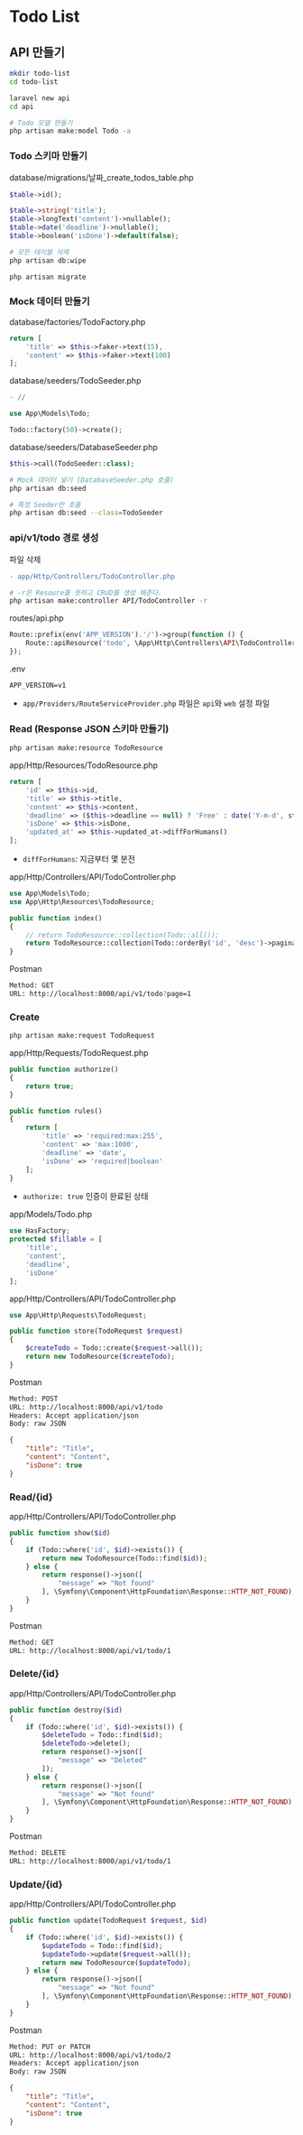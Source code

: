 # Todo List

## API 만들기
```sh
mkdir todo-list
cd todo-list

laravel new api
cd api

# Todo 모델 만들기
php artisan make:model Todo -a
```

### Todo 스키마 만들기
database/migrations/날짜_create_todos_table.php
```php
$table->id();
```
```php
$table->string('title');
$table->longText('content')->nullable();
$table->date('deadline')->nullable();
$table->boolean('isDone')->default(false);
```

```sh
# 모든 테이블 삭제
php artisan db:wipe

php artisan migrate
```

### Mock 데이터 만들기
database/factories/TodoFactory.php
```php
return [
    'title' => $this->faker->text(15),
    'content' => $this->faker->text(100)
];
```

database/seeders/TodoSeeder.php
```diff
- //
```
```php
use App\Models\Todo;

Todo::factory(50)->create();
```

database/seeders/DatabaseSeeder.php
```php
$this->call(TodoSeeder::class);
```

```sh
# Mock 데이터 넣기 (DatabaseSeeder.php 호출)
php artisan db:seed

# 특정 Seeder만 호출
php artisan db:seed --class=TodoSeeder
```

### api/v1/todo 경로 생성
파일 삭제
```diff
- app/Http/Controllers/TodoController.php
```
```sh
# -r은 Resoure를 뜻하고 CRUD를 생성 해준다.
php artisan make:controller API/TodoController -r
```

routes/api.php
```php
Route::prefix(env('APP_VERSION').'/')->group(function () {
    Route::apiResource('todo', \App\Http\Controllers\API\TodoController::class);
});
```

.env
```env
APP_VERSION=v1
```

* `app/Providers/RouteServiceProvider.php` 파일은 `api`와 `web` 설정 파일

### Read (Response JSON 스키마 만들기)
```sh
php artisan make:resource TodoResource
```

app/Http/Resources/TodoResource.php
```php
return [
    'id' => $this->id,
    'title' => $this->title,
    'content' => $this->content,
    'deadline' => ($this->deadline == null) ? 'Free' : date('Y-m-d', strtotime($this->deadline)),
    'isDone' => $this->isDone,
    'updated_at' => $this->updated_at->diffForHumans()
];
```
* `diffForHumans`: 지금부터 몇 분전

app/Http/Controllers/API/TodoController.php
```php
use App\Models\Todo;
use App\Http\Resources\TodoResource;

public function index()
{
    // return TodoResource::collection(Todo::all());
    return TodoResource::collection(Todo::orderBy('id', 'desc')->paginate(10));
}
```

Postman
```sh
Method: GET
URL: http://localhost:8000/api/v1/todo?page=1
```

### Create
```sh
php artisan make:request TodoRequest
```

app/Http/Requests/TodoRequest.php
```php
public function authorize()
{
    return true;
}

public function rules()
{
    return [
        'title' => 'required:max:255',
        'content' => 'max:1000',
        'deadline' => 'date',
        'isDone' => 'required|boolean'
    ];
}
```
* `authorize: true` 인증이 완료된 상태

app/Models/Todo.php
```php
use HasFactory;
protected $fillable = [
    'title',
    'content',
    'deadline',
    'isDone'
];
```

app/Http/Controllers/API/TodoController.php
```php
use App\Http\Requests\TodoRequest;

public function store(TodoRequest $request)
{
    $createTodo = Todo::create($request->all());
    return new TodoResource($createTodo);
}
```

Postman
```sh
Method: POST
URL: http://localhost:8000/api/v1/todo
Headers: Accept application/json
Body: raw JSON
```
```json
{
    "title": "Title",
    "content": "Content",
    "isDone": true
}
```

### Read/{id}
app/Http/Controllers/API/TodoController.php
```php
public function show($id)
{
    if (Todo::where('id', $id)->exists()) {
        return new TodoResource(Todo::find($id));
    } else {
        return response()->json([
            "message" => "Not found"
        ], \Symfony\Component\HttpFoundation\Response::HTTP_NOT_FOUND);
    }
}
```

Postman
```sh
Method: GET
URL: http://localhost:8000/api/v1/todo/1
```

### Delete/{id}
app/Http/Controllers/API/TodoController.php
```php
public function destroy($id)
{
    if (Todo::where('id', $id)->exists()) {
        $deleteTodo = Todo::find($id);
        $deleteTodo->delete();
        return response()->json([
            "message" => "Deleted"
        ]);
    } else {
        return response()->json([
            "message" => "Not found"
        ], \Symfony\Component\HttpFoundation\Response::HTTP_NOT_FOUND);
    }
}
```

Postman
```sh
Method: DELETE
URL: http://localhost:8000/api/v1/todo/1
```

### Update/{id}
app/Http/Controllers/API/TodoController.php
```php
public function update(TodoRequest $request, $id)
{
    if (Todo::where('id', $id)->exists()) {
        $updateTodo = Todo::find($id);
        $updateTodo->update($request->all());
        return new TodoResource($updateTodo);
    } else {
        return response()->json([
            "message" => "Not found"
        ], \Symfony\Component\HttpFoundation\Response::HTTP_NOT_FOUND);
    }
}
```

Postman
```sh
Method: PUT or PATCH
URL: http://localhost:8000/api/v1/todo/2
Headers: Accept application/json
Body: raw JSON
```
```json
{
    "title": "Title",
    "content": "Content",
    "isDone": true
}
```
